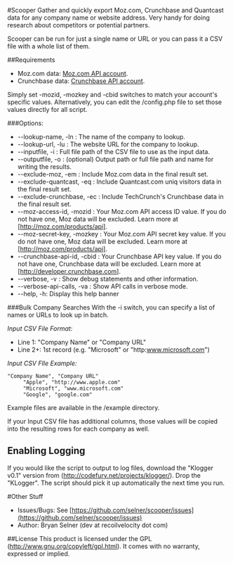 #Scooper
Gather and quickly export Moz.com, Crunchbase and Quantcast data for any company name or website address.  Very handy for doing research about competitors or potential partners.  

Scooper can be run for just a single name or URL or you can pass it a CSV file with a whole list of them.  

##Requirements
* Moz.com data:  [Moz.com API account](http://moz.com/products/api).
* Crunchbase data:  [Crunchbase API account](http://developer.crunchbase.com).

Simply set -mozid, -mozkey and -cbid switches to match your account's specific values.  Alternatively, you can edit the /config.php file to set those values directly for all script.

###Options:
* --lookup-name, -ln : The name of the company to lookup. 
* --lookup-url, -lu : The website URL for the company to lookup.
* --inputfile, -i : Full file path of the CSV file to use as the input data.
* --outputfile, -o : (optional) Output path or full file path and name for writing the results.
* --exclude-moz, -em : Include Moz.com data in the final result set.
* --exclude-quantcast, -eq : Include Quantcast.com uniq visitors data in the final result set.
* --exclude-crunchbase, -ec : Include TechCrunch's Crunchbase data in the final result set.
* --moz-access-id, -mozid : Your Moz.com API access ID value.  If you do not have one, Moz data will be excluded.  Learn more at [http://moz.com/products/api].
* --moz-secret-key, -mozkey : Your Moz.com API secret key value.  If you do not have one, Moz data will be excluded.  Learn more at [http://moz.com/products/api].
* --crunchbase-api-id, -cbid : Your Crunchbase API key value.  If you do not have one, Crunchbase data will be excluded.  Learn more at [http://developer.crunchbase.com].
* --verbose, -v : Show debug statements and other information.
* --verbose-api-calls, -va : Show API calls in verbose mode.
* --help, -h: Display this help banner


###Bulk Company Searches 
With the -i switch, you can specify a list of names or URLs to look up in batch.

*Input CSV File Format:*
* Line 1:  "Company Name" or "Company URL" 
* Line 2+:  1st record (e.g. "Microsoft" or "http:www.microsoft.com")

*Input CSV FIle Example:*
```
"Company Name", "Company URL"
     "Apple", "http://www.apple.com"
     "Microsoft", "www.microsoft.com"
     "Google", "google.com"
```

Example files are available in the /example directory.

If your Input CSV file has additional columns, those values will be copied into the resulting rows for each company as well.

## Enabling Logging
If you would like the script to output to log files, download the "Klogger v0.1" version from (http://codefury.net/projects/klogger/). Drop the  "KLogger".  The script should pick it up automatically the next time you run.

#Other Stuff
* Issues/Bugs:  See [https://github.com/selner/scooper/issues](https://github.com/selner/scooper/issues)
* Author:  Bryan Selner (dev at recoilvelocity dot com)
 
##License
This product is licensed under the GPL (http://www.gnu.org/copyleft/gpl.html). It comes with no warranty, expressed or implied.
